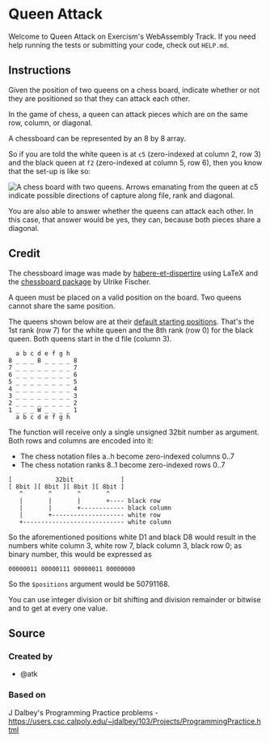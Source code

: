 # Queen Attack

Welcome to Queen Attack on Exercism's WebAssembly Track.
If you need help running the tests or submitting your code, check out `HELP.md`.

## Instructions

Given the position of two queens on a chess board, indicate whether or not they are positioned so that they can attack each other.

In the game of chess, a queen can attack pieces which are on the same row, column, or diagonal.

A chessboard can be represented by an 8 by 8 array.

So if you are told the white queen is at `c5` (zero-indexed at column 2, row 3) and the black queen at `f2` (zero-indexed at column 5, row 6), then you know that the set-up is like so:

![A chess board with two queens. Arrows emanating from the queen at c5 indicate possible directions of capture along file, rank and diagonal.](https://assets.exercism.org/images/exercises/queen-attack/queen-capture.svg)

You are also able to answer whether the queens can attack each other.
In this case, that answer would be yes, they can, because both pieces share a diagonal.

## Credit

The chessboard image was made by [habere-et-dispertire][habere-et-dispertire] using LaTeX and the [chessboard package][chessboard-package] by Ulrike Fischer.

[habere-et-dispertire]: https://exercism.org/profiles/habere-et-dispertire
[chessboard-package]: https://github.com/u-fischer/chessboard

A queen must be placed on a valid position on the board.
Two queens cannot share the same position.

The queens shown below are at their [default starting positions](https://en.wikipedia.org/wiki/Rules_of_chess#Initial_setup). That's the 1st rank (row 7) for the white queen and the 8th rank (row 0) for the black queen. Both queens start in the d file (column 3).

```text
  a b c d e f g h
8 _ _ _ B _ _ _ _ 8
7 _ _ _ _ _ _ _ _ 7
6 _ _ _ _ _ _ _ _ 6
5 _ _ _ _ _ _ _ _ 5
4 _ _ _ _ _ _ _ _ 4
3 _ _ _ _ _ _ _ _ 3
2 _ _ _ _ _ _ _ _ 2
1 _ _ _ W _ _ _ _ 1
  a b c d e f g h
```

The function will receive only a single unsigned 32bit number as argument. Both rows and columns are encoded into it:

- The chess notation files a..h become zero-indexed columns 0..7
- The chess notation ranks 8..1 become zero-indexed rows 0..7

```
[            32bit             ]
[ 8bit ][ 8bit ][ 8bit ][ 8bit ]
   ^       ^       ^       ^
   |       |       |       +---- black row
   |       |       +------------ black column
   |       +-------------------- white row
   +---------------------------- white column
```

So the aforementioned positions white D1 and black D8 would result in the numbers white column 3, white row 7, black column 3, black row 0; as binary number, this would be expressed as

`00000011 00000111 00000011 00000000`

So the `$positions` argument would be 50791168.

You can use integer division or bit shifting and division remainder or bitwise and to get at every one value.

## Source

### Created by

- @atk

### Based on

J Dalbey's Programming Practice problems - https://users.csc.calpoly.edu/~jdalbey/103/Projects/ProgrammingPractice.html